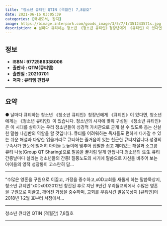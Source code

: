 ```yaml
---
title: "청소년 큐티인 QTIN (격월간) 7,8월호"
date: 2021-06-16 03:05:39
categories: [국내도서, 잡지]
image: https://bimage.interpark.com/goods_image/3/5/7/1/351243571s.jpg
description: ● 날마다 큐티하는 청소년 《청소년 큐티인》청장년에게 《큐티인》이 있다면, 청소년에게는 《청소년 큐티인》이 있습니다. 청소년의 시각에 맞춰 구성된 《청소년 큐티인》은 이 시대를 살아가는 우리 청소년들이 성경적 가치관으로 굳게 설 수 있도록 돕는 신실한 말씀 나침반의 역할을 할 것입니다
---
```


## **정보**

- **ISBN : 9772586338006**
- **출판사 : QTM(큐티엠)**
- **출판일 : 20210701**
- **저자 : 큐티엠 편집부**

------



## **요약**

●  날마다 큐티하는 청소년 《청소년 큐티인》청장년에게 《큐티인》이 있다면, 청소년에게는 《청소년 큐티인》이 있습니다. 청소년의 시각에 맞춰 구성된 《청소년 큐티인》은 이 시대를 살아가는 우리 청소년들이 성경적 가치관으로 굳게 설 수 있도록 돕는 신실한 말씀 나침반의 역할을 할 것입니다. 큐티를 어려워하는 독자들도 편하게 다가갈 수 있는 쉬운 해설과 다양한 읽을거리로 큐티하는 즐거움이 있는 친근한 큐티지입니다.성경의 구속사가 한눈에!철저히 아이들 눈높이에 맞추어 집필한 쉽고 재미있는 해설과 소그룹 큐티 나눔(Group QT Sharing)으로 말씀을 꿀처럼 달게 만듭니다.청소년의 生生 큐티 간증날마다 실리는 청소년들의 간증! 질풍노도의 시기에 말씀으로 자신을 비추어 보는 아이들의 영적 성장통이 고스란히 담...

------

“수많은 영혼을 구원으로 이끌고, 가정을 중수하고,x0D교회를 새롭게 하는 말씀묵상지, 청소년 큐티인”x0Dx0D2012년 창간된 후로 지난 9년간 우리들교회에서 수많은 영혼을 구원으로 이끌고, 깨어진 가정을 중수하며, 교회를 부흥시킨 말씀묵상지 [큐티인]이 2018년 1·2월 호부터 서점에서... 

------


청소년 큐티인 QTIN (격월간) 7,8월호 

------


